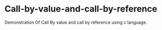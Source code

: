 # Call-by-value-and-call-by-reference
Demonstration Of Call By value and call by reference using c language.
